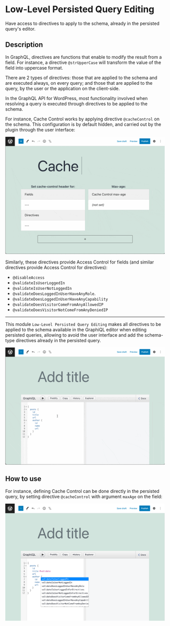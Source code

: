 # Low-Level Persisted Query Editing

Have access to directives to apply to the schema, already in the persisted query's editor.

## Description

In GraphQL, directives are functions that enable to modify the result from a field. For instance, a directive `@strUpperCase` will transform the value of the field into uppercase format.

There are 2 types of directives: those that are applied to the schema and are executed always, on every query; and those that are applied to the query, by the user or the application on the client-side.

In the GraphQL API for WordPress, most functionality involved when resolving a query is executed through directives to be applied to the schema.

For instance, Cache Control works by applying directive `@cacheControl` on the schema. This configuration is by default hidden, and carried out by the plugin through the user interface:

![Defining a cache control policy](../../images/cache-control.gif "Defining a cache control policy")

Similarly, these directives provide Access Control for fields (and similar directives provide Access Control for directives):

- `@disableAccess`
- `@validateIsUserLoggedIn`
- `@validateIsUserNotLoggedIn`
- `@validateDoesLoggedInUserHaveAnyRole`.
- `@validateDoesLoggedInUserHaveAnyCapability`
- `@validateDoesVisitorComeFromAnyAllowedIP`
- `@validateDoesVisitorNotComeFromAnyDeniedIP`

---

This module `Low-Level Persisted Query Editing` makes all directives to be applied to the schema available in the GraphiQL editor when editing persisted queries, allowing to avoid the user interface and add the schema-type directives already in the persisted query.

![Schema-type directives](../../images/schema-type-directives.gif "Schema-type directives")

## How to use

For instance, defining Cache Control can be done directly in the persisted query, by setting directive `@cacheControl` with argument `maxAge` on the field:

![Schema-type directives available in the Persisted queries editor](../../images/low-level-persisted-query-editing.png "Schema-type directives available in the Persisted queries editor")
